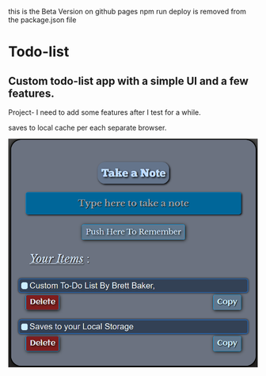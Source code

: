 <!-- note to self npm run deploy for github pages -->
  this is the Beta Version on github pages 
  npm run deploy is removed from the package.json file
# Todo-list

## Custom  todo-list app with a simple UI and a few features. ##

Project- I need to add some features after I test for a while.

saves to local cache per each separate browser.

![image](Readme.png)
